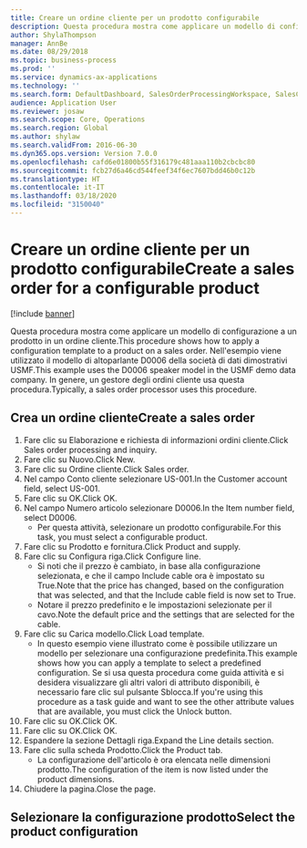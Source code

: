 ```yaml
---
title: Creare un ordine cliente per un prodotto configurabile
description: Questa procedura mostra come applicare un modello di configurazione a un prodotto in un ordine cliente.
author: ShylaThompson
manager: AnnBe
ms.date: 08/29/2018
ms.topic: business-process
ms.prod: ''
ms.service: dynamics-ax-applications
ms.technology: ''
ms.search.form: DefaultDashboard, SalesOrderProcessingWorkspace, SalesCreateOrder, SalesTable, PCRuntimeConfigurator, PCTemplateConfigurationSelection
audience: Application User
ms.reviewer: josaw
ms.search.scope: Core, Operations
ms.search.region: Global
ms.author: shylaw
ms.search.validFrom: 2016-06-30
ms.dyn365.ops.version: Version 7.0.0
ms.openlocfilehash: cafd6e01800b55f316179c481aaa110b2cbcbc80
ms.sourcegitcommit: fcb27d6a46cd544feef34f6ec7607bdd46b0c12b
ms.translationtype: HT
ms.contentlocale: it-IT
ms.lasthandoff: 03/18/2020
ms.locfileid: "3150040"
---
```

# <a name="create-a-sales-order-for-a-configurable-product"></a><span data-ttu-id="1e76b-103">Creare un ordine cliente per un prodotto configurabile</span><span class="sxs-lookup"><span data-stu-id="1e76b-103">Create a sales order for a configurable product</span></span>

[!include [banner](../../includes/banner.md)]

<span data-ttu-id="1e76b-104">Questa procedura mostra come applicare un modello di configurazione a un prodotto in un ordine cliente.</span><span class="sxs-lookup"><span data-stu-id="1e76b-104">This procedure shows how to apply a configuration template to a product on a sales order.</span></span> <span data-ttu-id="1e76b-105">Nell'esempio viene utilizzato il modello di altoparlante D0006 della società di dati dimostrativi USMF.</span><span class="sxs-lookup"><span data-stu-id="1e76b-105">This example uses the D0006 speaker model in the USMF demo data company.</span></span> <span data-ttu-id="1e76b-106">In genere, un gestore degli ordini cliente usa questa procedura.</span><span class="sxs-lookup"><span data-stu-id="1e76b-106">Typically, a sales order processor uses this procedure.</span></span>


## <a name="create-a-sales-order"></a><span data-ttu-id="1e76b-107">Crea un ordine cliente</span><span class="sxs-lookup"><span data-stu-id="1e76b-107">Create a sales order</span></span>
1. <span data-ttu-id="1e76b-108">Fare clic su Elaborazione e richiesta di informazioni ordini cliente.</span><span class="sxs-lookup"><span data-stu-id="1e76b-108">Click Sales order processing and inquiry.</span></span>
2. <span data-ttu-id="1e76b-109">Fare clic su Nuovo.</span><span class="sxs-lookup"><span data-stu-id="1e76b-109">Click New.</span></span>
3. <span data-ttu-id="1e76b-110">Fare clic su Ordine cliente.</span><span class="sxs-lookup"><span data-stu-id="1e76b-110">Click Sales order.</span></span>
4. <span data-ttu-id="1e76b-111">Nel campo Conto cliente selezionare US-001.</span><span class="sxs-lookup"><span data-stu-id="1e76b-111">In the Customer account field, select US-001.</span></span> 
5. <span data-ttu-id="1e76b-112">Fare clic su OK.</span><span class="sxs-lookup"><span data-stu-id="1e76b-112">Click OK.</span></span>
6. <span data-ttu-id="1e76b-113">Nel campo Numero articolo selezionare D0006.</span><span class="sxs-lookup"><span data-stu-id="1e76b-113">In the Item number field, select D0006.</span></span>
    * <span data-ttu-id="1e76b-114">Per questa attività, selezionare un prodotto configurabile.</span><span class="sxs-lookup"><span data-stu-id="1e76b-114">For this task, you must select a configurable product.</span></span>  
7. <span data-ttu-id="1e76b-115">Fare clic su Prodotto e fornitura.</span><span class="sxs-lookup"><span data-stu-id="1e76b-115">Click Product and supply.</span></span>
8. <span data-ttu-id="1e76b-116">Fare clic su Configura riga.</span><span class="sxs-lookup"><span data-stu-id="1e76b-116">Click Configure line.</span></span>
    * <span data-ttu-id="1e76b-117">Si noti che il prezzo è cambiato, in base alla configurazione selezionata, e che il campo Include cable ora è impostato su True.</span><span class="sxs-lookup"><span data-stu-id="1e76b-117">Note that the price has changed, based on the configuration that was selected, and that the Include cable field is now set to True.</span></span>  
    * <span data-ttu-id="1e76b-118">Notare il prezzo predefinito e le impostazioni selezionate per il cavo.</span><span class="sxs-lookup"><span data-stu-id="1e76b-118">Note the default price and the settings that are selected for the cable.</span></span>  
9. <span data-ttu-id="1e76b-119">Fare clic su Carica modello.</span><span class="sxs-lookup"><span data-stu-id="1e76b-119">Click Load template.</span></span>
    * <span data-ttu-id="1e76b-120">In questo esempio viene illustrato come è possibile utilizzare un modello per selezionare una configurazione predefinita.</span><span class="sxs-lookup"><span data-stu-id="1e76b-120">This example shows how you can apply a template to select a predefined configuration.</span></span> <span data-ttu-id="1e76b-121">Se si usa questa procedura come guida attività e si desidera visualizzare gli altri valori di attributo disponibili, è necessario fare clic sul pulsante Sblocca.</span><span class="sxs-lookup"><span data-stu-id="1e76b-121">If you're using this procedure as a task guide and want to see the other attribute values that are available, you must click the Unlock button.</span></span>  
10. <span data-ttu-id="1e76b-122">Fare clic su OK.</span><span class="sxs-lookup"><span data-stu-id="1e76b-122">Click OK.</span></span>
11. <span data-ttu-id="1e76b-123">Fare clic su OK.</span><span class="sxs-lookup"><span data-stu-id="1e76b-123">Click OK.</span></span>
12. <span data-ttu-id="1e76b-124">Espandere la sezione Dettagli riga.</span><span class="sxs-lookup"><span data-stu-id="1e76b-124">Expand the Line details section.</span></span>
13. <span data-ttu-id="1e76b-125">Fare clic sulla scheda Prodotto.</span><span class="sxs-lookup"><span data-stu-id="1e76b-125">Click the Product tab.</span></span>
    * <span data-ttu-id="1e76b-126">La configurazione dell'articolo è ora elencata nelle dimensioni prodotto.</span><span class="sxs-lookup"><span data-stu-id="1e76b-126">The configuration of the item is now listed under the product dimensions.</span></span>  
14. <span data-ttu-id="1e76b-127">Chiudere la pagina.</span><span class="sxs-lookup"><span data-stu-id="1e76b-127">Close the page.</span></span>

## <a name="select-the-product-configuration"></a><span data-ttu-id="1e76b-128">Selezionare la configurazione prodotto</span><span class="sxs-lookup"><span data-stu-id="1e76b-128">Select the product configuration</span></span>

